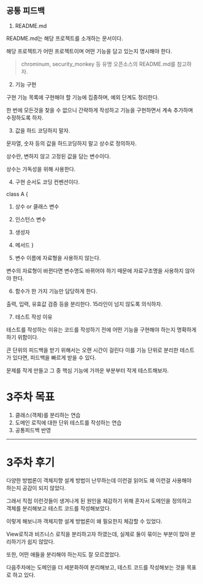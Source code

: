 ## 공통 피드백

1. README.md

README.md는 해당 프로젝트를 소개하는 문서이다.

해당 프로젝트가 어떤 프로젝트이며 어떤 기능을 담고 있는지 명시해야 한다.

> chrominum, security_monkey 등 유명 오픈소스의 README.md를 참고하자.
2. 기능 구현

구현 기능 목록에 구현해야 할 기능에 집중하며, 예외 단계도 정리한다.

한 번에 모든것을 찾을 수 없으니 간략하게 작성하고 기능을 구현하면서 계속 추가하며 수정하도록 하자.

3. 값을 하드 코딩하지 말자.

문자열, 숫자 등의 값을 하드코딩하지 말고 상수로 정의하자.

상수란, 변하지 않고 고정된 값을 담는 변수이다.

상수는 가독성을 위해 사용한다.

4. 구현 순서도 코딩 컨벤션이다.

class A {
 1. 상수 or 클래스 변수
 2. 인스턴스 변수
 3. 생성자
 4. 메서드
}

5. 변수 이름에 자료형을 사용하지 않는다.

변수의 자료형이 바뀐다면 변수명도 바뀌어야 하기 때문에 자료구조명을 사용하지 않아야 한다.

6. 함수가 한 가지 기능만 담당하게 한다.

출력, 입력, 유효값 검증 등을 분리한다.
15라인이 넘지 않도록 의식하자.

7. 테스트 작성 이유

테스트를 작성하는 이유는 코드를 작성하기 전에 어떤 기능을 구현해야 하는지 명확하게 하기 위함이다.

큰 단위의 피드백을 받기 위해서는 오랜 시간이 걸린다 이를 기능 단위로 분리한 테스트가 있다면, 피드백을 빠르게 받을 수 있다.

문제를 작게 만들고 그 중 핵심 기능에 가까운 부분부터 작게 테스트해보자.

# 3주차 목표

1. 클래스(객체)를 분리하는 연습
2. 도메인 로직에 대한 단위 테스트를 작성하는 연습
3. 공통피드백 반영

___

# 3주차 후기

다양한 방법론이 객체지향 설계 방법이 난무하는데 이런걸 읽어도 왜 이런걸 사용해야 하는지 공감이 되지 않았다.

그래서 직접 이런것들이 생겨나게 된 원인을 체감하기 위해 혼자서
도메인을 정의하고 객체를 분리해보고 테스트 코드를 작성해보았다.

이렇게 해보니까 객체지향 설계 방법론이 왜 필요한지 체감할 수 있었다.

View로직과 비즈니스 로직을 분리하고자 하였는데, 실제로 둘이 묶이는 부분이 많아 분리하기가 쉽지 않았다.

또한, 어떤 애들을 분리해야 하는지도 잘 모르겠었다.

다음주차에는 도메인을 더 세분화하여 분리해보고, 테스트 코드를 작성해보는 것을 목표로 하고 있다.


